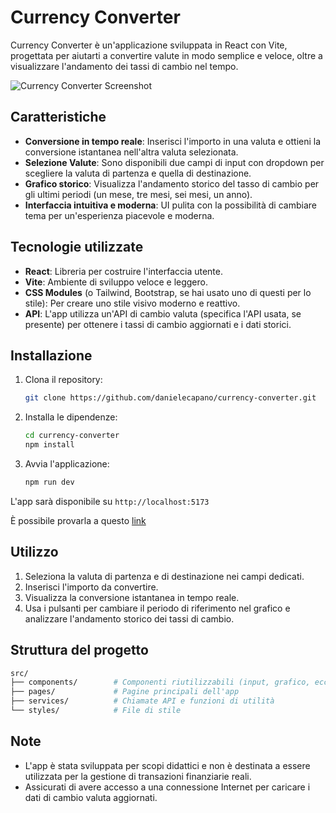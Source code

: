 # Currency Converter

Currency Converter è un'applicazione sviluppata in React con Vite, progettata per aiutarti a convertire valute in modo semplice e veloce, oltre a visualizzare l'andamento dei tassi di cambio nel tempo.

![Currency Converter Screenshot](./path-to-image-file.png)

## Caratteristiche

- **Conversione in tempo reale**: Inserisci l'importo in una valuta e ottieni la conversione istantanea nell'altra valuta selezionata.
- **Selezione Valute**: Sono disponibili due campi di input con dropdown per scegliere la valuta di partenza e quella di destinazione.
- **Grafico storico**: Visualizza l'andamento storico del tasso di cambio per gli ultimi periodi (un mese, tre mesi, sei mesi, un anno).
- **Interfaccia intuitiva e moderna**: UI pulita con la possibilità di cambiare tema per un'esperienza piacevole e moderna.

## Tecnologie utilizzate

- **React**: Libreria per costruire l'interfaccia utente.
- **Vite**: Ambiente di sviluppo veloce e leggero.
- **CSS Modules** (o Tailwind, Bootstrap, se hai usato uno di questi per lo stile): Per creare uno stile visivo moderno e reattivo.
- **API**: L'app utilizza un'API di cambio valuta (specifica l'API usata, se presente) per ottenere i tassi di cambio aggiornati e i dati storici.

## Installazione

1. Clona il repository:
   ```bash
   git clone https://github.com/danielecapano/currency-converter.git
   ```

2. Installa le dipendenze:
   ```bash
   cd currency-converter
   npm install
   ```

3. Avvia l'applicazione:
   ```bash
   npm run dev
   ```

L'app sarà disponibile su `http://localhost:5173`

È possibile provarla a questo [link](https://currency-converter-2024.netlify.app/)

## Utilizzo
1. Seleziona la valuta di partenza e di destinazione nei campi dedicati.
2. Inserisci l'importo da convertire.
3. Visualizza la conversione istantanea in tempo reale.
4. Usa i pulsanti per cambiare il periodo di riferimento nel grafico e analizzare l'andamento storico dei tassi di cambio.

## Struttura del progetto
```bash
src/
├── components/        # Componenti riutilizzabili (input, grafico, ecc.)
├── pages/             # Pagine principali dell'app
├── services/          # Chiamate API e funzioni di utilità
└── styles/            # File di stile
```

## Note
- L'app è stata sviluppata per scopi didattici e non è destinata a essere utilizzata per la gestione di transazioni finanziarie reali.
- Assicurati di avere accesso a una connessione Internet per caricare i dati di cambio valuta aggiornati.

